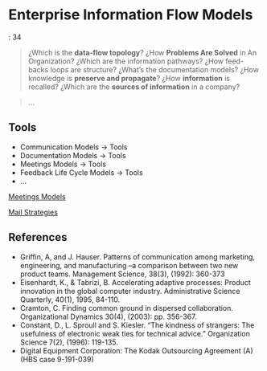 # Enterprise Information Flow Models

: 34

> ¿Which is the **data-flow topology**? ¿How **Problems Are Solved** in An Organization? ¿Which are the information pathways?  ¿How feed-backs loops are structure? ¿What’s the documentation models? ¿How knowledge is **preserve and propagate**? ¿How **information** is recalled? ¿Which are the **sources of information** in a company?
> 

> …
> 

## Tools

- Communication Models → Tools
- Documentation Models  → Tools
- Meetings Models → Tools
- Feedback Life Cycle Models → Tools
- …

[Meetings Models](Enterprise%20Information%20Flow%20Models%20179c0f5171ec81818061dfabe4fa9391/Meetings%20Models%20179c0f5171ec81228d43d083423dcff0.md)

[Mail Strategies](Enterprise%20Information%20Flow%20Models%20179c0f5171ec81818061dfabe4fa9391/Mail%20Strategies%20179c0f5171ec816fa53df93b3d22b14c.md)

## References

- Griffin, A, and J. Hauser. Patterns of communication among marketing, engineering, and manufacturing –a comparison between two new product teams. Management Science, 38(3), (1992): 360-373
- Eisenhardt, K., & Tabrizi, B. Accelerating adaptive processes: Product innovation in the global computer industry. Administrative Science Quarterly, 40(1), 1995, 84-110.
- Cramton, C. Finding common ground in dispersed collaboration. Organizational Dynamics 30(4), (2003): pp. 356-367.
- Constant, D., L. Sproull and S. Kiesler. “The kindness of strangers: The usefulness of electronic weak ties for technical advice.” Organization Science 7(2), (1996): 119-135.
- Digital Equipment Corporation: The Kodak Outsourcing Agreement (A) (HBS case 9-191-039)